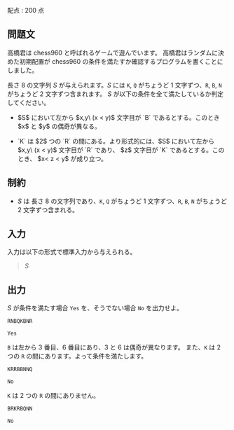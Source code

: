 配点 : $200$ 点

## 問題文

高橋君は chess960 と呼ばれるゲームで遊んでいます。
高橋君はランダムに決めた初期配置が chess960 の条件を満たすか確認するプログラムを書くことにしました。

長さ $8$ の文字列 $S$ が与えられます。$S$ には `K`, `Q` がちょうど $1$ 文字ずつ、`R`, `B`, `N` がちょうど $2$ 文字ずつ含まれます。 $S$ が以下の条件を全て満たしているか判定してください。

- <p>$S$ において左から $x,y\ (x &lt; y)$ 文字目が `B` であるとする。このとき $x$ と $y$ の偶奇が異なる。</p>
- <p>`K` は $2$ つの `R` の間にある。より形式的には、$S$ において左から $x,y\ (x &lt; y)$ 文字目が `R` であり、 $z$ 文字目が `K` であるとする。このとき、 $x&lt; z &lt; y$ が成り立つ。</p>

## 制約

- $S$ は 長さ $8$ の文字列であり、`K`, `Q` がちょうど $1$ 文字ずつ、`R`, `B`, `N` がちょうど $2$ 文字ずつ含まれる。

## 入力

入力は以下の形式で標準入力から与えられる。

> $S$

## 出力

$S$ が条件を満たす場合 `Yes` を、そうでない場合 `No` を出力せよ。

```input1
RNBQKBNR
```

```output1
Yes
```

`B` は左から $3$ 番目、$6$ 番目にあり、$3$ と $6$ は偶奇が異なります。
また、`K` は $2$ つの `R` の間にあります。よって条件を満たします。

```input2
KRRBBNNQ
```

```output2
No
```

`K` は $2$ つの `R` の間にありません。

```input3
BRKRBQNN
```

```output3
No
```